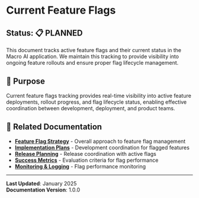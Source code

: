 # Current Feature Flags

## Status: 📋 PLANNED

This document tracks active feature flags and their current status in the Macro AI application. We maintain this
tracking to provide visibility into ongoing feature rollouts and ensure proper flag lifecycle management.

## 🎯 Purpose

Current feature flags tracking provides real-time visibility into active feature deployments, rollout progress, and flag
lifecycle status, enabling effective coordination between development, deployment, and product teams.

## 🔗 Related Documentation

- **[Feature Flag Strategy](./strategy.md)** - Overall approach to feature flag management
- **[Implementation Plans](../implementation-plans/README.md)** - Development coordination for flagged features
- **[Release Planning](../release-planning/README.md)** - Release coordination with active flags
- **[Success Metrics](../../strategy/success-metrics.md)** - Evaluation criteria for flag performance
- **[Monitoring & Logging](../../../deployment/monitoring-logging.md)** - Flag performance monitoring

---

**Last Updated**: January 2025  
**Documentation Version**: 1.0.0
